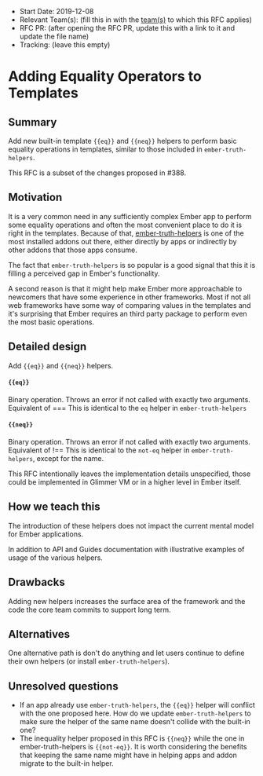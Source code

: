 - Start Date: 2019-12-08
- Relevant Team(s): (fill this in with the [team(s)](README.md#relevant-teams) to which this RFC applies)
- RFC PR: (after opening the RFC PR, update this with a link to it and update the file name)
- Tracking: (leave this empty)

# Adding Equality Operators to Templates

## Summary

Add new built-in template `{{eq}}` and `{{neq}}` helpers to perform basic equality operations in templates, similar to those included in `ember-truth-helpers`.

This RFC is a subset of the changes proposed in #388.

## Motivation

It is a very common need in any sufficiently complex Ember app to perform some equality operations and often the most convenient place to do it is right in the templates.
Because of that, [ember-truth-helpers](https://github.com/jmurphyau/ember-truth-helpers) is one of the most installed addons out there, either directly by apps or indirectly by
other addons that those apps consume.

The fact that `ember-truth-helpers` is so popular is a good signal that this it is filling a perceived gap in Ember's functionality.

A second reason is that it might help make Ember more approachable to newcomers that have some experience in other frameworks.
Most if not all web frameworks have some way of comparing values in the templates and it's surprising that Ember requires an third party package to perform
even the most basic operations.


## Detailed design

Add `{{eq}}` and `{{neq}}` helpers.

#### `{{eq}}`
Binary operation. Throws an error if not called with exactly two arguments.
Equivalent of <arg1> === <arg2>
This is identical to the `eq` helper in `ember-truth-helpers`

#### `{{neq}}`
Binary operation. Throws an error if not called with exactly two arguments.
Equivalent of <arg1> !== <arg2>
This is identical to the `not-eq` helper in `ember-truth-helpers`, except for the name.

This RFC intentionally leaves the implementation details unspecified, those could be implemented in Glimmer VM or
in a higher level in Ember itself.

## How we teach this

The introduction of these helpers does not impact the current mental model for Ember applications.

In addition to API and Guides documentation with illustrative examples of usage of the various helpers.

## Drawbacks

Adding new helpers increases the surface area of the framework and the code the core team commits to support long term.

## Alternatives

One alternative path is don't do anything and let users continue to define their own helpers (or install `ember-truth-helpers`).

## Unresolved questions

- If an app already use `ember-truth-helpers`, the `{{eq}}` helper will conflict with the one proposed here. How do we
  update `ember-truth-helpers` to make sure the helper of the same name doesn't collide with the built-in one?
- The inequality helper proposed in this RFC is `{{neq}}` while the one in ember-truth-helpers is `{{not-eq}}`. It is
  worth considering the benefits that keeping the same name might have in helping apps and addon migrate to the built-in helper.
